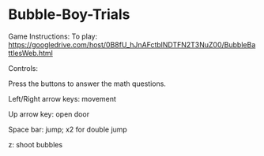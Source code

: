 # Bubble-Boy-Trials

Game Instructions: 
  To play: https://googledrive.com/host/0B8fU_hJnAFctblNDTFN2T3NuZ00/BubbleBattlesWeb.html
  
Controls:
  
  Press the buttons to answer the math questions.
  
  Left/Right arrow keys: movement
  
  Up arrow key: open door
  
  Space bar: jump; x2 for double jump 
  
  z: shoot bubbles
